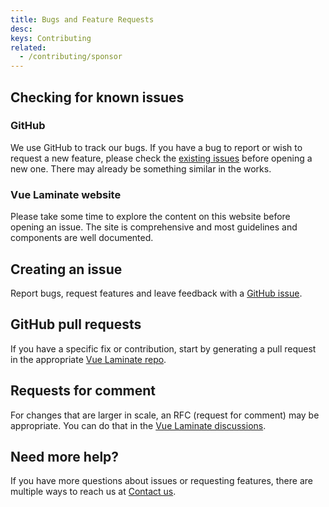 ```yaml
---
title: Bugs and Feature Requests
desc: 
keys: Contributing
related:
  - /contributing/sponsor
---
```


## Checking for known issues

### GitHub

We use GitHub to track our bugs. If you have a bug to report or wish to request a new feature, please check the [existing issues](https://github.com/hawkeye64/vue-laminate/issues) before opening a new one. There may already be something similar in the works.

### Vue Laminate website

Please take some time to explore the content on this website before opening an issue. The site is comprehensive and most guidelines and components are well documented.

## Creating an issue

Report bugs, request features and leave feedback with a [GitHub issue](https://github.com/hawkeye64/vue-laminate/issues).

## GitHub pull requests

If you have a specific fix or contribution, start by generating a pull request in the appropriate [Vue Laminate repo](https://github.com/hawkeye64/vue-laminate/pulls).

## Requests for comment

For changes that are larger in scale, an RFC (request for comment) may be appropriate. You can do that in the [Vue Laminate discussions](https://github.com/hawkeye64/vue-laminate/discussions).

## Need more help?

If you have more questions about issues or requesting features, there are multiple ways to reach us at [Contact us](/help/contact-us).